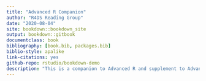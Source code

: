 ```yaml
--- 
title: "Advanced R Companion"
author: "R4DS Reading Group"
date: "2020-08-04"
site: bookdown::bookdown_site
output: bookdown::gitbook
documentclass: book
bibliography: [book.bib, packages.bib]
biblio-style: apalike
link-citations: yes
github-repo: rstudio/bookdown-demo
description: "This is a companion to Advanced R and supplement to Advanced R Solutions."
---
```

